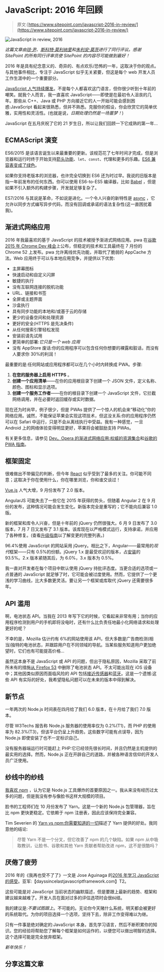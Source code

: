 # JavaScript: 2016 年回顾

> 原文:[https://www.sitepoint.com/javascript-2016-in-review/](https://www.sitepoint.com/javascript-2016-in-review/)

![JavaScript in review, 2016](../Images/0fbc13d624291271e8062b227a81d9e6.png)

*这篇文章由[琼·尹](https://github.com/newjs)、[斯科特·莫利纳里](https://www.sitepoint.com/author/smolinari/)和[朱利安·莫茨](https://www.sitepoint.com/author/jmotz/)进行了同行评议。感谢 SitePoint 的所有同行评审员使 SitePoint 的内容尽可能做到最好！*

2016 年是具有纪念意义的、奇异的、有点欢乐/恐怖的一年，这取决于你的观点。与其他事件相比，专注于 JavaScript 似乎无关紧要，但这是每个 web 开发人员工作生涯中的一个重要部分。

[JavaScript 人气持续爆发](http://www.modulecounts.com/)。不是每个人都喜欢这门语言，但你很少听到十年前的嘲笑。就我个人而言，我一直喜欢 JavaScript——即使是在最初令人沮丧的几年。那些从 C++、Java 或 PHP 方向接近它的人一开始可能会感到困惑:JavaScript 看起来很熟悉，但并不熟悉。克服你的假设，你会欣赏它的简单优雅，实用性和灵活性。(也就是说，*日期处理仍然是一场噩梦！*)

JavaScript 在五月庆祝了它的 21 岁生日，所以让我们回顾一下它成熟的第一年…

## ECMAScript 演变

ES6/2015 是该语言诞生以来最重要的更新。该规范花了七年时间才完成，但是浏览器和运行时终于开始支持[箭头功能](https://www.sitepoint.com/javascript-arrow-functions/)、`let`、`const`、代理和更多的乐趣。[ES6 兼容表变成了绿色](http://kangax.github.io/compat-table/es6/)。

如果你支持老版本的浏览器，也许完全切换到 ES6 还为时过早。我说的旧版本是指一年前发布的任何东西。你可以使用 ES6-to-ES5 编译器，比如 [Babel](https://babeljs.io/) ，但是如果不引入额外的构建步骤，开发就足够复杂了。

ES7/2016 与其说是革命，不如说是进化。一个令人兴奋的新特性是 [async](https://developer.mozilla.org/en-US/docs/Web/JavaScript/Reference/Statements/async_function) ，它允许以同步方式编写异步代码，而没有回调或承诺的语法复杂性(这一直困扰着我)。

## 渐进式网络应用

2016 年我最喜欢的基于 JavaScript 的技术被授予渐进式网络应用。pwa 在[谷歌 2015 年 Chrome Dev 峰会](https://developers.google.com/web/shows/cds/2015/progressive-web-apps-chrome-dev-summit-2015)上公布，但稳定的技术和工具最终在 7 月份的 Chrome 52 上发布。pwa 允许离线优先功能，并取代了脆弱的 AppCache 方法。Web 应用终于可以与本地应用竞争，并提供以下优势:

*   主屏幕图标
*   快速启动和自定义闪屏
*   敏捷的执行
*   没有互联网连接的脱机功能
*   URL、链接和书签
*   全屏或主题界面
*   沙盒执行
*   具有同步功能的本地和/或基于云的存储
*   更少的设备空间和处理资源
*   更好的安全(HTTPS 是先决条件)
*   从任何搜索引擎轻松发现
*   安装前请先试用
*   更简单的部署:*它只是一个 web 应用*
*   没有 AppStore 废话:你的应用程序可以包含任何你想要的裸露和脏话，而没有人要求你 30%的利润！

最重要的是:任何网站或应用程序都可以在几个小时内转换成 PWA。步骤:

1.  **在您的服务器上启用 HTTPS** 。
2.  **创建一个应用清单**——在你的应用根目录下创建一个 JSON 文件，定义名称、颜色、图标和显示选项。
3.  **创建一个服务工作者**——在你的根目录下创建一个 JavaScript 文件，它拦截网络调用，并在必要时返回缓存或实时数据。

现在还为时尚早，例子很少，但是 PWAs 提供了一个惊人的机会来“移动化”你的网络应用。诚然，不能保证苹果会实现这项技术，但这没关系:你的应用程序仍然可以在 Safari 中运行，只是不会从离线执行中受益。我有一种感觉，一旦 Android 上的网络体验变得明显更好，苹果将会被鼓励支持 PWAs。

有关更多信息，请参见 [Dev。Opera 的渐进式网络应用:权威的资源集合](https://dev.opera.com/articles/pwa-resources/)和[谷歌的 PWA 指南](https://developers.google.com/web/progressive-web-apps/)。

## 框架固定

很难做出不带偏见的判断，但今年 [React](https://facebook.github.io/react/) 似乎受到了最多的关注。你可能不同意；这取决于你在使用什么，你在哪里浏览，你和谁交谈过！

[Vue.js](https://vuejs.org/) 人气大增，9 月份发布了 2.0 版本。

AngularJS 可能失去了一些它在 2015 年获得的势头，但随着 Angular 2 在 9 月份的发布，这种情况可能会发生变化。新版本完全是重写的；它不能向后兼容 1.0 版。

新的框架和库令人兴奋，但是十年前的 jQuery 仍然很强大。6 月 9 日发布了 3.0 版本，7 月 7 日又发布了 3.1 版本。该库现在以严格模式运行，支持承诺，并应用了各种修复。(查看[升级指南](http://jquery.com/upgrade-guide/3.0/)以了解变更的完整列表。)

96.4%使用 JavaScript 的网站采用 jQuery。相比之下，Angular——最常用的*现代*框架——只有 0.5%的份额。jQuery 1.x 是最受欢迎的版本，占[安装](https://w3techs.com/technologies/details/js-jquery/all/all)的 93.5%。2.x 版本紧随其后，为 6.0%，3.x 版本为 0.5%。

我一直对开发者在每个项目中默认使用 jQuery 持批评态度。当更合适的选项或一点普通的 JavaScript 就足够了时，它可能会被过度使用。然而，它提供了一个更浅的学习曲线，比大多数更灵活。要让另一个框架或库取代 jQuery 还需要很多年。

## API 滥用

啊，电池状态 API。当我在 2013 年写下它的时候，它看起来非常有用；当你的应用程序检测到用户的手机即将没电时，还有什么比负责任地最小化网络请求和处理更好的呢？

不幸的是，Mozilla 估计约有 6%的网站使用该 API，但大多数是广告商检测(相当)独特的电池状态，并跟踪用户在不同领域的导航。当某些服务知道用户更加绝望时，它们也有可能提高价格…

虽然这本身不是 JavaScript 或 API 的问题，但出于隐私原因，Mozilla 采取了前所未有的措施[从 Firefox 53](https://www.fxsitecompat.com/en-CA/docs/2016/battery-status-api-has-been-removed/) 中删除了电池状态 API。不太可能出现在 iOS 设备中；其他因类似原因而面临风险的 API 包括[接近传感器](https://www.w3.org/TR/proximity/)和[蓝牙](https://developer.mozilla.org/en-US/docs/Web/API/Web_Bluetooth_API)。这是一个遗憾:这些 API 有实际的好处，我希望隐私问题可以在未来的版本中得到解决。

## 新节点

一年两次的 Node.js 时间表在四月给了我们 6.0 版本，在十月给了我们 7.0 版本。

尽管 W3Techs 报告称 Node.js 服务器的使用率仅为 0.2%(T1)，而 PHP 的使用率为 82.3%(T3)，但该平台仍呈上升趋势。这些数字可能有点误导，因为 Node.js 即使安装了也不一定标识自己。

没有服务器端运行时可能赶上 PHP:它已经领先很长时间，并且仍然是主机提供的最实用的选择。然而，Node.js 正在开辟自己的道路，并被各种语言信仰的开发人员广泛使用。

## 纱线中的纱线

[我喜欢 npm](https://www.sitepoint.com/10-npm-tips-and-tricks/) ，认为它是 Node.js 工具爆炸的首要原因之一。我从来没有经历过太多的问题，但是我没有参与像脸书这样大规模的项目。

脸书的工程师们在 10 月份发布了 Yarn。这是一个新的 Node.js 包管理器，旨在比 npm 更快更稳定。它依赖于 npm 注册表，因此应该保持完全兼容。

Tim Severien 的 [Yarn vs npm:你需要知道的一切](https://www.sitepoint.com/yarn-vs-npm/)描述了 Yarn 提供的好处。我同意他的结论:

> 尽管 Yarn 不是一个分叉，但它改善了 npm 的几个缺陷。如果 npm 从中吸取教训，让脸书、谷歌和其他 Yarn 贡献者帮助改进 npm，这不是很酷吗？

## 厌倦了疲劳

2016 年的《我再也受不了了》一文是 Jose Aguinaga 的[2016 年学习 JavaScript 的感受](https://hackernoon.com/how-it-feels-to-learn-javascript-in-2016-d3a717dd577f#.e4rkosi1w)。亚军:【dayssincelastjavascriptframework.com】T2。

这些可能是对 JavaScript 当前状态的幽默描述，但是要跟上最新的趋势、框架和建议越来越难了。开发人员在面对过多的评估选项时会很纠结。

我的建议是:*不要试图跟上*。不可能的。无论你今天赌什么系统，明天都会被更好的系统取代。为你的项目选择一个选项，坚持下去，除非工作变得难以为继。

只有一件事是绝对确定的:JavaScript 本身。首先学习语言，然后不断积累你的知识。您的经验将帮助您了解每个框架是如何运作的，以便您可以做出明智的选择。这个选择可能是完全放弃框架。

*新年快乐！*

## 分享这篇文章